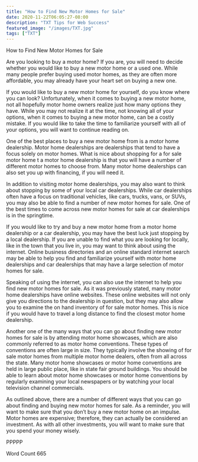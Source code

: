```yaml
---
title: "How to Find New Motor Homes for Sale"
date: 2020-11-22T06:05:27-08:00
description: "TXT Tips for Web Success"
featured_image: "/images/TXT.jpg"
tags: ["TXT"]
---
```


How to Find New Motor Homes for Sale

Are you looking to buy a motor home?  If you are, you will need to decide whether you would like to buy a new motor home or a used one.  While many people prefer buying used motor homes, as they are often more affordable, you may already have your heart set on buying a new one.

If you would like to buy a new motor home for yourself, do you know where you can look?  Unfortunately, when it comes to buying a new motor home, not all hopefully motor home owners realize just how many options they have.  While you may not realize it at the time, not knowing all of your options, when it comes to buying a new motor home, can be a costly mistake.  If you would like to take the time to familiarize yourself with all of your options, you will want to continue reading on.

One of the best places to buy a new motor home from is a motor home dealership.  Motor home dealerships are dealerships that tend to have a focus solely on motor homes.  What is nice about shopping for a for sale motor home t a motor home dealership is that you will have a number of different motor homes to choose from.  Many motor home dealerships can also set you up with financing, if you will need it.

In addition to visiting motor home dealerships, you may also want to think about stopping by some of your local car dealerships. While car dealerships often have a focus on traditional vehicles, like cars, trucks, vans, or SUVs, you may also be able to find a number of new motor homes for sale. One of the best times to come across new motor homes for sale at car dealerships is in the springtime.

If you would like to try and buy a new motor home from a motor home dealership or a car dealership, you may have the best luck just stopping by a local dealership.  If you are unable to find what you are looking for locally, like in the town that you live in, you may want to think about using the internet.  Online business directories and an online standard internet search may be able to help you find and familiarize yourself with motor home dealerships and car dealerships that may have a large selection of motor homes for sale.

Speaking of using the internet, you can also use the internet to help you find new motor homes for sale. As it was previously stated, many motor home dealerships have online websites.  These online websites will not only give you directions to the dealership in question, but they may also allow you to examine the on hand inventory of for sale motor homes.  This is nice if you would have to travel a long distance to find the closest motor home dealership.

Another one of the many ways that you can go about finding new motor homes for sale is by attending motor home showcases, which are also commonly referred to as motor home conventions. These types of conventions are often large in size. They typically involve the showing of for sale motor homes from multiple motor home dealers, often from all across the state.  Many motor home showcases or motor home conventions are held in large public place, like in state fair ground buildings.  You should be able to learn about motor home showcases or motor home conventions by regularly examining your local newspapers or by watching your local television channel commercials.

As outlined above, there are a number of different ways that you can go about finding and buying new motor homes for sale.  As a reminder, you will want to make sure that you don’t buy a new motor home on an impulse. Motor homes are expensive; therefore, they can actually be considered an investment.  As with all other investments, you will want to make sure that you spend your money wisely.

PPPPP

Word Count 665

